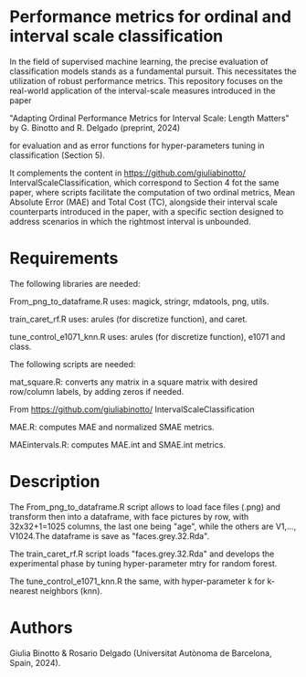 # Performance metrics for ordinal and interval scale classification
In the field of supervised machine learning, the precise evaluation of classification models stands as a fundamental pursuit. This necessitates the utilization of robust performance metrics. 
This repository focuses on the real-world application of the interval-scale measures introduced in the paper

"Adapting Ordinal Performance Metrics for Interval Scale: Length Matters" by G. Binotto and R. Delgado (preprint, 2024)

for evaluation and as error functions for hyper-parameters tuning in classification (Section 5). 

It complements the content in https://github.com/giuliabinotto/ IntervalScaleClassification, which correspond to Section 4 fot the same paper, where scripts facilitate the computation of two ordinal metrics, Mean Absolute Error (MAE) and Total Cost (TC), alongside their interval scale counterparts introduced in the paper, with a specific section designed to address scenarios in which the rightmost interval is unbounded.

# Requirements
The following libraries are needed: 

From_png_to_dataframe.R uses: magick, stringr, mdatools, png, utils.

train_caret_rf.R uses: arules (for discretize function), and caret. 

tune_control_e1071_knn.R uses: arules (for discretize function), e1071 and class.

The following scripts are needed: 

mat_square.R: converts any matrix in a square matrix with desired row/column labels, by adding zeros if needed.

From https://github.com/giuliabinotto/ IntervalScaleClassification

MAE.R: computes MAE and normalized SMAE metrics.

MAEintervals.R: computes MAE.int and SMAE.int metrics. 

# Description
The From_png_to_dataframe.R script allows to load face files (.png) and transform then into a dataframe, with face pictures by row, with 32x32+1=1025 columns, the last one being "age", while the others are V1,..., V1024.The dataframe is save as "faces.grey.32.Rda".

The train_caret_rf.R script loads "faces.grey.32.Rda" and develops the experimental phase by tuning hyper-parameter mtry for random forest.

The tune_control_e1071_knn.R the same, with hyper-parameter k for k-nearest neighbors (knn).

# Authors
Giulia Binotto & Rosario Delgado (Universitat Autònoma de Barcelona, Spain, 2024).
